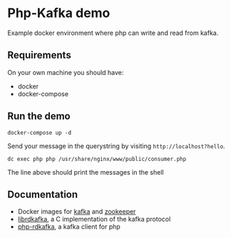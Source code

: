 # Php-Kafka demo

Example docker environment where php can write and read from kafka.

## Requirements

On your own machine you should have:

- docker
- docker-compose

## Run the demo

```
docker-compose up -d
```

Send your message in the querystring by visiting `http://localhost?hello`.

```
dc exec php php /usr/share/nginx/www/public/consumer.php
```

The line above should print the messages in the shell

## Documentation

- Docker images for [kafka](https://hub.docker.com/r/wurstmeister/kafka/) and [zookeeper](https://hub.docker.com/r/wurstmeister/zookeeper/)
- [librdkafka](https://github.com/edenhill/librdkafka), a C implementation of the kafka protocol
- [php-rdkafka](https://github.com/arnaud-lb/php-rdkafka), a kafka client for php
